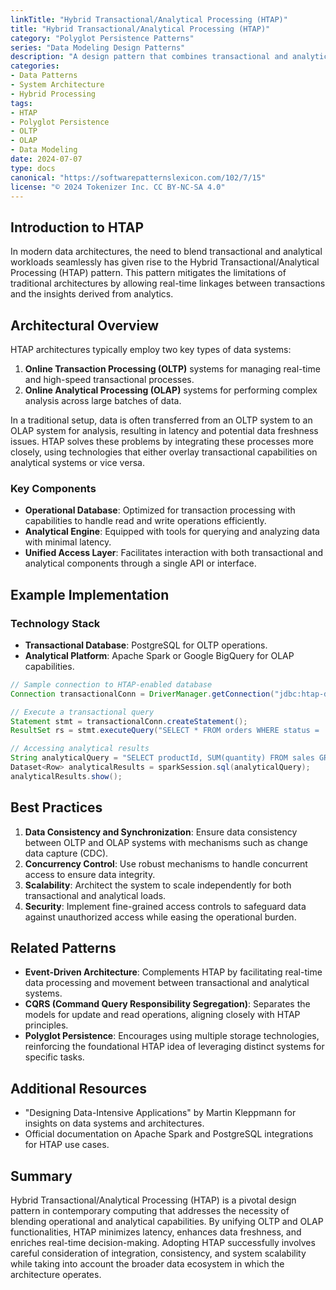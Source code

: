 ```yaml
---
linkTitle: "Hybrid Transactional/Analytical Processing (HTAP)"
title: "Hybrid Transactional/Analytical Processing (HTAP)"
category: "Polyglot Persistence Patterns"
series: "Data Modeling Design Patterns"
description: "A design pattern that combines transactional and analytical workloads in a single system using various data stores optimized for each, enhancing real-time decision-making and analysis."
categories:
- Data Patterns
- System Architecture
- Hybrid Processing
tags:
- HTAP
- Polyglot Persistence
- OLTP
- OLAP
- Data Modeling
date: 2024-07-07
type: docs
canonical: "https://softwarepatternslexicon.com/102/7/15"
license: "© 2024 Tokenizer Inc. CC BY-NC-SA 4.0"
---
```


## Introduction to HTAP

In modern data architectures, the need to blend transactional and analytical workloads seamlessly has given rise to the Hybrid Transactional/Analytical Processing (HTAP) pattern. This pattern mitigates the limitations of traditional architectures by allowing real-time linkages between transactions and the insights derived from analytics.

## Architectural Overview

HTAP architectures typically employ two key types of data systems:
1. **Online Transaction Processing (OLTP)** systems for managing real-time and high-speed transactional processes.
2. **Online Analytical Processing (OLAP)** systems for performing complex analysis across large batches of data.

In a traditional setup, data is often transferred from an OLTP system to an OLAP system for analysis, resulting in latency and potential data freshness issues. HTAP solves these problems by integrating these processes more closely, using technologies that either overlay transactional capabilities on analytical systems or vice versa.

### Key Components
- **Operational Database**: Optimized for transaction processing with capabilities to handle read and write operations efficiently.
- **Analytical Engine**: Equipped with tools for querying and analyzing data with minimal latency.
- **Unified Access Layer**: Facilitates interaction with both transactional and analytical components through a single API or interface.

## Example Implementation

### Technology Stack
- **Transactional Database**: PostgreSQL for OLTP operations.
- **Analytical Platform**: Apache Spark or Google BigQuery for OLAP capabilities.

```java
// Sample connection to HTAP-enabled database
Connection transactionalConn = DriverManager.getConnection("jdbc:htap-database-url", "user", "password");

// Execute a transactional query
Statement stmt = transactionalConn.createStatement();
ResultSet rs = stmt.executeQuery("SELECT * FROM orders WHERE status = 'pending'");

// Accessing analytical results
String analyticalQuery = "SELECT productId, SUM(quantity) FROM sales GROUP BY productId";
Dataset<Row> analyticalResults = sparkSession.sql(analyticalQuery);
analyticalResults.show();
```

## Best Practices

1. **Data Consistency and Synchronization**: Ensure data consistency between OLTP and OLAP systems with mechanisms such as change data capture (CDC).
2. **Concurrency Control**: Use robust mechanisms to handle concurrent access to ensure data integrity.
3. **Scalability**: Architect the system to scale independently for both transactional and analytical loads.
4. **Security**: Implement fine-grained access controls to safeguard data against unauthorized access while easing the operational burden.

## Related Patterns

- **Event-Driven Architecture**: Complements HTAP by facilitating real-time data processing and movement between transactional and analytical systems.
- **CQRS (Command Query Responsibility Segregation)**: Separates the models for update and read operations, aligning closely with HTAP principles.
- **Polyglot Persistence**: Encourages using multiple storage technologies, reinforcing the foundational HTAP idea of leveraging distinct systems for specific tasks.

## Additional Resources
- "Designing Data-Intensive Applications" by Martin Kleppmann for insights on data systems and architectures.
- Official documentation on Apache Spark and PostgreSQL integrations for HTAP use cases.

## Summary

Hybrid Transactional/Analytical Processing (HTAP) is a pivotal design pattern in contemporary computing that addresses the necessity of blending operational and analytical capabilities. By unifying OLTP and OLAP functionalities, HTAP minimizes latency, enhances data freshness, and enriches real-time decision-making. Adopting HTAP successfully involves careful consideration of integration, consistency, and system scalability while taking into account the broader data ecosystem in which the architecture operates.

